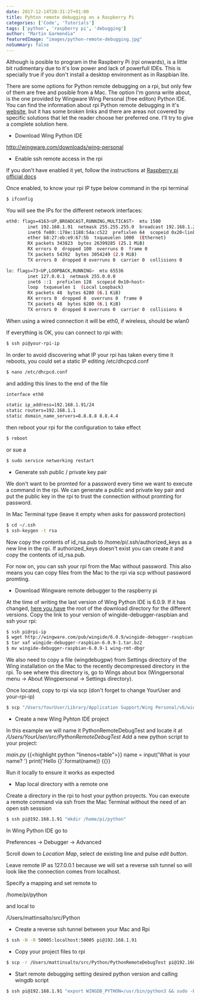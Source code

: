 ```yaml
---
date: 2017-12-14T20:31:27+01:00
title: Pyhton remote debugging on a Raspberry Pi
categories: ['Code', 'Tutorials']
tags: ['python', 'raspberry pi', 'debugging']
author: "Martin Garmendia"
featuredImage: "images/python-remote-debugging.jpg"
noSummary: false
---
```

Although is posible to program in the Raspberry Pi (rpi onwards), is a little bit rudimentary due to it's low power and lack of powerfull IDEs. This is specially true if you don't install a desktop environment as in Raspbian lite.

There are some options for Python remote debugging on a rpi, but only few of them are free and posible from a Mac. The option I'm gonna write about, is the one provided by Wingware Wing Personal (free editon) Python IDE. You can find the information about rpi Python remote debugging in it's [website][wingware-remote-dbg], but it has some broken links and there are areas not covered by specific solutions that let the reader choose her preferred one. I'll try to give a complete solution here.


* Download Wing Python IDE

http://wingware.com/downloads/wing-personal

* Enable ssh remote access in the rpi

If you don't have enabled it yet, follow the instructions at
[Raspberry pi official docs][raspberry-ssh]

Once enabled, to know your rpi IP type below command in the rpi terminal
```sh
$ ifconfig
```
You will see the IPs for the different network interfaces:

```sh
eth0: flags=4163<UP,BROADCAST,RUNNING,MULTICAST>  mtu 1500
        inet 192.168.1.91  netmask 255.255.255.0  broadcast 192.168.1.255
        inet6 fe80::178e:1188:54a:c522  prefixlen 64  scopeid 0x20<link>
        ether b8:27:eb:e9:67:5b  txqueuelen 1000  (Ethernet)
        RX packets 343823  bytes 26399285 (25.1 MiB)
        RX errors 0  dropped 100  overruns 0  frame 0
        TX packets 54392  bytes 3054249 (2.9 MiB)
        TX errors 0  dropped 0 overruns 0  carrier 0  collisions 0

lo: flags=73<UP,LOOPBACK,RUNNING>  mtu 65536
        inet 127.0.0.1  netmask 255.0.0.0
        inet6 ::1  prefixlen 128  scopeid 0x10<host>
        loop  txqueuelen 1  (Local Loopback)
        RX packets 48  bytes 6280 (6.1 KiB)
        RX errors 0  dropped 0  overruns 0  frame 0
        TX packets 48  bytes 6280 (6.1 KiB)
        TX errors 0  dropped 0 overruns 0  carrier 0  collisions 0
```

When using a wired connection it will be eth0, if wireless, should be wlan0

If everything is OK, you can connect to rpi with:
```sh
$ ssh pi@your-rpi-ip
```

In order to avoid discovering what IP your rpi has taken every time it reboots, you could set a static IP editing /etc/dhcpcd.conf

```sh
$ nano /etc/dhcpcd.conf
```
and adding this lines to the end of the file
```sh
interface eth0

static ip_address=192.168.1.91/24
static routers=192.168.1.1
static domain_name_servers=8.8.8.8 8.8.4.4
```

then reboot your rpi for the configuration to take effect
```sh
$ reboot
```
or 
sue a 
```sh
$ sudo service networking restart
```

* Generate ssh public / private key pair 

We don't want to be promted for a password every time we want to execute a command in the rpi. We can generate a public and private key pair and put the public key in the rpi to trust the connection without promting for password.

In Mac Terminal type (leave it empty when asks for password protection)
```sh
$ cd ~/.ssh
$ ssh-keygen -t rsa
```

Now copy the contents of id_rsa.pub to /home/pi/.ssh/authorized_keys as a new line in the rpi. If authorized_keys doesn't exist you can create it and copy the contents of id_rsa.pub.

For now on, you can ssh your rpi from the Mac without password. This also means you can copy files from the Mac to the rpi via scp without password promting.

* Download Wingware remote debugger to the raspberry pi

At the time of writing the last version of Wing Python IDE is 6.0.9. If it has changed, [here you have][wingware-remote-dbg] the root of the download directory for the different versions. Copy the link to your version of wingide-debugger-raspbian and ssh your rpi:

```sh
$ ssh pi@rpi-ip
$ wget http://wingware.com/pub/wingide/6.0.9/wingide-debugger-raspbian-6.0.9-1.tar.bz2
$ tar xaf wingide-debugger-raspbian-6.0.9-1.tar.bz2
$ mv wingide-debugger-raspbian-6.0.9-1 wing-rmt-dbgr
```

We also need to copy a file (wingdebugpw) from Settings directory of the Wing installation on the Mac to the recently decompressed directory in the rpi. To see where this directory is, go to Wings about box (Wingpersonal menu -> About Wingpersonal -> Settings directory).

Once located, copy to rpi via scp (don't forget to change YourUser and your-rpi-ip)
```sh
$ scp "/Users/YourUser/Library/Application Support/Wing Personal/v6/wingdebugpw" pi@your-rpi-ip:/home/pi/wing-rmt-dbgr
```

* Create a new Wing Pyhton IDE project

In this example we will name it PythonRemoteDebugTest 
and locate it at 
*/Users/YourUser/src/PythonRemoteDebugTest*
Add a new python script to your project: 

*main.py*
{{<highlight python "linenos=table">}}
name = input('What is your name? ')
print('Hello {}'.format(name))
{{</highlight>}}

Run it locally to ensure it works as expected

* Map local directory with a remote one

Create a directory in the rpi to host your python proyects.
You can execute a remote command via ssh from the Mac Terminal without the need of an open ssh sesssion

```sh
$ ssh pi@192.168.1.91 "mkdir /home/pi/python"
```
In Wing Python IDE go to 

Preferences -> Debugger -> Advanced

Scroll down to *Location Map*, select de existing line and pulse *edit button*.

Leave remote IP as 127.0.0.1 because we will set a reverse ssh tunnel so will look like the connection comes from localhost. 

Specify a mapping and set remote to

/home/pi/python 

and local to 

/Users/mattinsalto/src/Python

* Create a reverse ssh tunnel between your Mac and Rpi

```sh
$ ssh -N -R 50005:localhost:50005 pi@192.168.1.91
```
* Copy your project files to rpi

```sh
$ scp -r /Users/mattinsalto/src/Python/PythonRemoteDebugTest pi@192.168.1.91:/home/pi/python
```
* Start remote debugging setting desired python version and calling wingdb script 

```sh
$ ssh pi@192.168.1.91 "export WINGDB_PYTHON=/usr/bin/python3 && sudo -E /home/pi/wing-rmt-dbgr/wingdb /home/pi/python/PythonRemoteDebugTest/main.py"
```

[wingware-download]: http://wingware.com/downloads/wing-personal
[wingware-remote-dbg]: http://wingware.com/pub/wingide/
[raspberry-ssh]: https://www.raspberrypi.org/documentation/remote-access/ssh/

